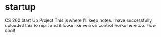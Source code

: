 # startup
CS 260 Start Up Project
This is where I'll keep notes.
I have successfully uploaded this to replit and it looks like version control works here too. How cool!
